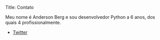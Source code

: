Title: Contato

Meu nome é Anderson Berg e sou desenvolvedor Python a 6 anos, dos quais 4 profissionalmente.

* [Twitter][]

[Twitter]: http://twitter.com/berg_pe
